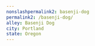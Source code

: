 ```yaml
---
﻿nonslashpermalink2: basenji-dog
permalink2: /basenji-dog/
alley: Basenji Dog
city: Portland
state: Oregon
---
```

